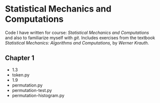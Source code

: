 # Statistical Mechanics and Computations
Code I have written for course: *Statistical Mechanics and Computations*
 and also to familiarize myself with _git_. Includes exercises from the textbook
*Statistical Mechanics: Algorithms and Computations,* by *Werner Krauth*.

## Chapter 1

* 1.3
 * token.py
* 1.9
 *  permutation.py
 * permutation-test.py
 * permutation-histogram.py
          


